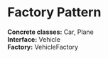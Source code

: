 # Factory Pattern

**Concrete classes:** Car, Plane <br/>
**Interface:** Vehicle <br/>
**Factory:** VehicleFactory
